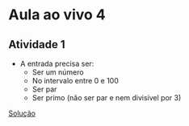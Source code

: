 # Aula ao vivo 4

## Atividade 1

- A entrada precisa ser:
  - Ser um número
  - No intervalo entre 0 e 100
  - Ser par
  - Ser primo (não ser par e nem divisível por 3)

[Solução](https://github.com/lucasInCoffePower/TalentoCloud-FrontEnd/blob/main/Modulo1-Introducao_a_programacao/AulaAoVivo4/ao_vivo.py)
